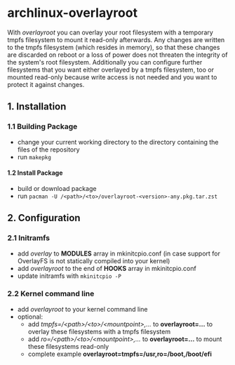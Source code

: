 # archlinux-overlayroot
With _overlayroot_ you can overlay your root filesystem with a temporary tmpfs
filesystem to mount it read-only afterwards. Any changes are written to the
tmpfs filesystem (which resides in memory), so that these changes are discarded
on reboot or a loss of power does not threaten the integrity of the system's 
root filesystem. Additionally you can configure further filesystems that you
want either overlayed by a tmpfs filesystem, too or mounted read-only because
write access is not needed and you want to protect it against changes.


## 1. Installation

### 1.1 Building Package
- change your current working directory to the directory containing the files
  of the repository
- run `makepkg`

#### 1.2 Install Package
- build or download package
- run `pacman -U /<path>/<to>/overlayroot-<version>-any.pkg.tar.zst`


## 2. Configuration

### 2.1 Initramfs
- add _overlay_ to __MODULES__ array in mkinitcpio.conf (in case support for OverlayFS
  is not statically compiled into your kernel)
- add _overlayroot_ to the end of __HOOKS__ array in mkinitcpio.conf
- update initramfs with `mkinitcpio -P`

### 2.2 Kernel command line
- add _overlayroot_ to your kernel command line
- optional:
	- add _tmpfs=/\<path\>/\<to\>/\<mountpoint\>,..._ to __overlayroot=...__ to overlay
	  these filesystems with a tmpfs filesystem
	- add _ro=/\<path\>/\<to\>/\<mountpoint\>,..._ to __overlayroot=...__ to mount these
	  filesystems read-only
	- complete example __overlayroot=tmpfs=/usr,ro=/boot,/boot/efi__
